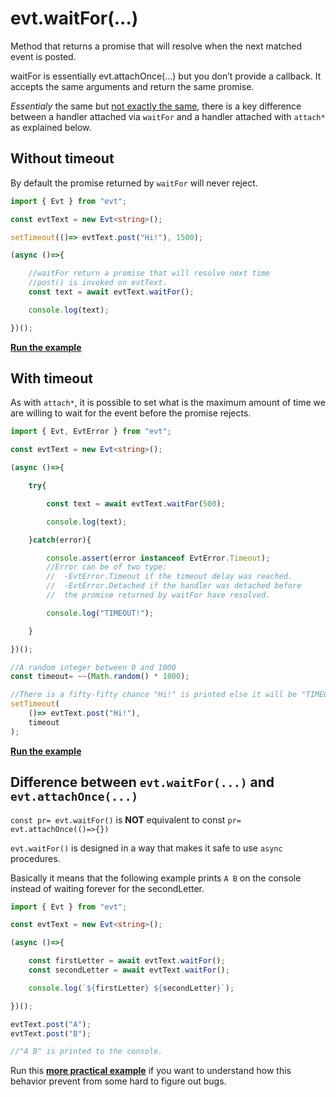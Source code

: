 # evt.waitFor\(...\)

Method that returns a promise that will resolve when the next matched event is posted.

waitFor is essentially evt.attachOnce\(...\) but you don’t provide a callback. It accepts the same arguments and return the same promise.

_Essentialy_ the same but [not exactly the same](https://docs.ts-evt.dev/api/evt/evt.waitfor-...#difference-between-evt-waitfor-and-evt-attachonce), there is a key difference between a handler attached via `waitFor` and a handler attached with `attach*` as explained below.

## Without timeout

By default the promise returned by `waitFor` will never reject.

```typescript
import { Evt } from "evt";

const evtText = new Evt<string>();

setTimeout(()=> evtText.post("Hi!"), 1500);

(async ()=>{

    //waitFor return a promise that will resolve next time 
    //post() is invoked on evtText.
    const text = await evtText.waitFor();

    console.log(text);

})();
```

[**Run the example**](https://stackblitz.com/edit/evt-cazqyr?embed=1&file=index.ts&hideExplorer=1)

## With timeout

As with `attach*`, it is possible to set what is the maximum amount of time we are willing to wait for the event before the promise rejects.

```typescript
import { Evt, EvtError } from "evt";

const evtText = new Evt<string>();

(async ()=>{

    try{

        const text = await evtText.waitFor(500);

        console.log(text);

    }catch(error){

        console.assert(error instanceof EvtError.Timeout);
        //Error can be of two type:
        //  -EvtError.Timeout if the timeout delay was reached.
        //  -EvtError.Detached if the handler was detached before 
        //  the promise returned by waitFor have resolved. 

        console.log("TIMEOUT!");

    }

})();

//A random integer between 0 and 1000
const timeout= ~~(Math.random() * 1000);

//There is a fifty-fifty chance "Hi!" is printed else it will be "TIMEOUT!".
setTimeout(
    ()=> evtText.post("Hi!"), 
    timeout
);
```

[**Run the example**](https://stackblitz.com/edit/evt-wqh856?embed=1&file=index.ts&hideExplorer=1)

## Difference between `evt.waitFor(...)` and `evt.attachOnce(...)`

`const pr= evt.waitFor()` is **NOT** equivalent to const `pr= evt.attachOnce(()=>{})`

`evt.waitFor()` is designed in a way that makes it safe to use `async` procedures.

Basically it means that the following example prints `A B` on the console instead of waiting forever for the secondLetter.

```typescript
import { Evt } from "evt";

const evtText = new Evt<string>();

(async ()=>{

    const firstLetter = await evtText.waitFor();
    const secondLetter = await evtText.waitFor();

    console.log(`${firstLetter} ${secondLetter}`);

})();

evtText.post("A");
evtText.post("B");

//"A B" is printed to the console.
```

Run this [**more practical example**](https://stackblitz.com/edit/evt-v4q4s2?embed=1&file=index.ts&hideExplorer=1) if you want to understand how this behavior prevent from some hard to figure out bugs.

